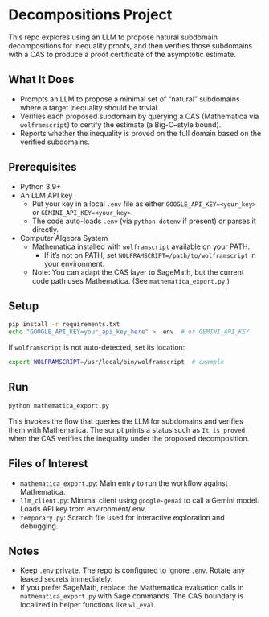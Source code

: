 # Decompositions Project

This repo explores using an LLM to propose natural subdomain decompositions for inequality proofs, and then verifies those subdomains with a CAS to produce a proof certificate of the asymptotic estimate.

## What It Does
- Prompts an LLM to propose a minimal set of “natural” subdomains where a target inequality should be trivial.
- Verifies each proposed subdomain by querying a CAS (Mathematica via `wolframscript`) to certify the estimate (a Big-O–style bound).
- Reports whether the inequality is proved on the full domain based on the verified subdomains.

## Prerequisites
- Python 3.9+
- An LLM API key
  - Put your key in a local `.env` file as either `GOOGLE_API_KEY=<your_key>` or `GEMINI_API_KEY=<your_key>`.
  - The code auto-loads `.env` (via `python-dotenv` if present) or parses it directly.
- Computer Algebra System
  - Mathematica installed with `wolframscript` available on your PATH.
    - If it’s not on PATH, set `WOLFRAMSCRIPT=/path/to/wolframscript` in your environment.
  - Note: You can adapt the CAS layer to SageMath, but the current code path uses Mathematica. (See `mathematica_export.py`.)

## Setup
```bash
pip install -r requirements.txt
echo "GOOGLE_API_KEY=your_api_key_here" > .env  # or GEMINI_API_KEY
```

If `wolframscript` is not auto-detected, set its location:
```bash
export WOLFRAMSCRIPT=/usr/local/bin/wolframscript  # example
```

## Run
```bash
python mathematica_export.py
```

This invokes the flow that queries the LLM for subdomains and verifies them with Mathematica. The script prints a status such as `It is proved` when the CAS verifies the inequality under the proposed decomposition.

## Files of Interest
- `mathematica_export.py`: Main entry to run the workflow against Mathematica.
- `llm_client.py`: Minimal client using `google-genai` to call a Gemini model. Loads API key from environment/.env.
- `temporary.py`: Scratch file used for interactive exploration and debugging.

## Notes
- Keep `.env` private. The repo is configured to ignore `.env`. Rotate any leaked secrets immediately.
- If you prefer SageMath, replace the Mathematica evaluation calls in `mathematica_export.py` with Sage commands. The CAS boundary is localized in helper functions like `wl_eval`.

